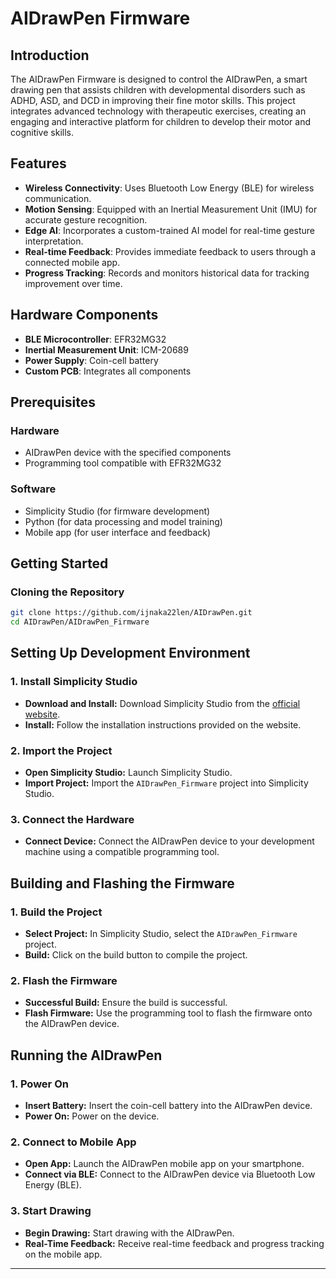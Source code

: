 # AIDrawPen Firmware

## Introduction

The AIDrawPen Firmware is designed to control the AIDrawPen, a smart drawing pen that assists children with developmental disorders such as ADHD, ASD, and DCD in improving their fine motor skills. This project integrates advanced technology with therapeutic exercises, creating an engaging and interactive platform for children to develop their motor and cognitive skills.

## Features

- **Wireless Connectivity**: Uses Bluetooth Low Energy (BLE) for wireless communication.
- **Motion Sensing**: Equipped with an Inertial Measurement Unit (IMU) for accurate gesture recognition.
- **Edge AI**: Incorporates a custom-trained AI model for real-time gesture interpretation.
- **Real-time Feedback**: Provides immediate feedback to users through a connected mobile app.
- **Progress Tracking**: Records and monitors historical data for tracking improvement over time.

## Hardware Components

- **BLE Microcontroller**: EFR32MG32
- **Inertial Measurement Unit**: ICM-20689
- **Power Supply**: Coin-cell battery
- **Custom PCB**: Integrates all components

## Prerequisites

### Hardware

- AIDrawPen device with the specified components
- Programming tool compatible with EFR32MG32

### Software

- Simplicity Studio (for firmware development)
- Python (for data processing and model training)
- Mobile app (for user interface and feedback)

## Getting Started

### Cloning the Repository

```bash
git clone https://github.com/ijnaka22len/AIDrawPen.git
cd AIDrawPen/AIDrawPen_Firmware
```

## Setting Up Development Environment

### 1. Install Simplicity Studio

- **Download and Install:** Download Simplicity Studio from the [official website](https://www.silabs.com/developers/simplicity-studio).
- **Install:** Follow the installation instructions provided on the website.

### 2. Import the Project

- **Open Simplicity Studio:** Launch Simplicity Studio.
- **Import Project:** Import the `AIDrawPen_Firmware` project into Simplicity Studio.

### 3. Connect the Hardware

- **Connect Device:** Connect the AIDrawPen device to your development machine using a compatible programming tool.

## Building and Flashing the Firmware

### 1. Build the Project

- **Select Project:** In Simplicity Studio, select the `AIDrawPen_Firmware` project.
- **Build:** Click on the build button to compile the project.

### 2. Flash the Firmware

- **Successful Build:** Ensure the build is successful.
- **Flash Firmware:** Use the programming tool to flash the firmware onto the AIDrawPen device.

## Running the AIDrawPen

### 1. Power On

- **Insert Battery:** Insert the coin-cell battery into the AIDrawPen device.
- **Power On:** Power on the device.

### 2. Connect to Mobile App

- **Open App:** Launch the AIDrawPen mobile app on your smartphone.
- **Connect via BLE:** Connect to the AIDrawPen device via Bluetooth Low Energy (BLE).

### 3. Start Drawing

- **Begin Drawing:** Start drawing with the AIDrawPen.
- **Real-Time Feedback:** Receive real-time feedback and progress tracking on the mobile app.

---
